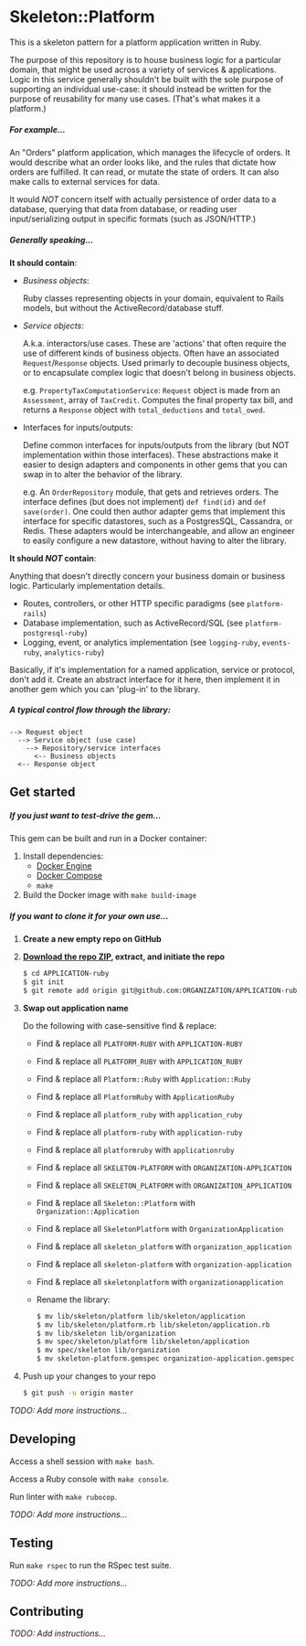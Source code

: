 # Skeleton::Platform

This is a skeleton pattern for a platform application written in Ruby.

The purpose of this repository is to house business logic for a particular domain, that might be used across a variety of services & applications. Logic in this service generally shouldn't be built with the sole purpose of supporting an individual use-case: it should instead be written for the purpose of reusability for many use cases. (That's what makes it a platform.)

##### For example...

An "Orders" platform application, which manages the lifecycle of orders. It would describe what an order looks like, and the rules that dictate how orders are fulfilled. It can read, or mutate the state of orders. It can also make calls to external services for data.

It would *NOT* concern itself with actually persistence of order data to a database, querying that data from database, or reading user input/serializing output in specific formats (such as JSON/HTTP.)

##### Generally speaking...

**It should contain**:

  - *Business objects*:

    Ruby classes representing objects in your domain, equivalent to Rails models, but without the ActiveRecord/database stuff.

  - *Service objects*:

    A.k.a. interactors/use cases. These are 'actions' that often require the use of different kinds of business objects. Often have an associated `Request`/`Response` objects. Used primarly to decouple business objects, or to encapsulate complex logic that doesn't belong in business objects.

    e.g. `PropertyTaxComputationService`: `Request` object is made from an `Assessment`, array of `TaxCredit`. Computes the final property tax bill, and returns a `Response` object with `total_deductions` and `total_owed`.

  - Interfaces for inputs/outputs:

    Define common interfaces for inputs/outputs from the library (but NOT implementation within those interfaces). These abstractions make it easier to design adapters and components in other gems that you can swap in to alter the behavior of the library.

    e.g. An `OrderRepository` module, that gets and retrieves orders. The interface defines (but does not implement) `def find(id)` and `def save(order)`. One could then author adapter gems that implement this interface for specific datastores, such as a PostgresSQL, Cassandra, or Redis. These adapters would be interchangeable, and allow an engineer to easily configure a new datastore, without having to alter the library.

**It should *NOT* contain**:

Anything that doesn't directly concern your business domain or business logic. Particularly implementation details.

  - Routes, controllers, or other HTTP specific paradigms (see `platform-rails`)
  - Database implementation, such as ActiveRecord/SQL (see `platform-postgresql-ruby`)
  - Logging, event, or analytics implementation (see `logging-ruby`, `events-ruby`, `analytics-ruby`)

Basically, if it's implementation for a named application, service or protocol, don't add it. Create an abstract interface for it here, then implement it in another gem which you can 'plug-in' to the library.

##### A typical control flow through the library:

```
--> Request object
  --> Service object (use case)
    --> Repository/service interfaces
      <-- Business objects
  <-- Response object
```

## Get started

##### If you just want to test-drive the gem...

This gem can be built and run in a Docker container:

1. Install dependencies:
    - [Docker Engine](https://docs.docker.com/engine/installation/linux/docker-ce/ubuntu/)
    - [Docker Compose](https://www.digitalocean.com/community/tutorials/how-to-install-docker-compose-on-ubuntu-16-04)
    - `make`
1. Build the Docker image with `make build-image`

##### If you want to clone it for your own use...

1. **Create a new empty repo on GitHub**

1. **[Download the repo ZIP](https://github.com/delner-skeleton/platform-ruby/archive/master.zip), extract, and initiate the repo**

    ```bash
    $ cd APPLICATION-ruby
    $ git init
    $ git remote add origin git@github.com:ORGANIZATION/APPLICATION-ruby.git
    ```

1. **Swap out application name**

    Do the following with case-sensitive find & replace:

    - Find & replace all `PLATFORM-RUBY` with `APPLICATION-RUBY`
    - Find & replace all `PLATFORM_RUBY` with `APPLICATION_RUBY`
    - Find & replace all `Platform::Ruby` with `Application::Ruby`
    - Find & replace all `PlatformRuby` with `ApplicationRuby`
    - Find & replace all `platform_ruby` with `application_ruby`
    - Find & replace all `platform-ruby` with `application-ruby`
    - Find & replace all `platformruby` with `applicationruby`
    - Find & replace all `SKELETON-PLATFORM` with `ORGANIZATION-APPLICATION`
    - Find & replace all `SKELETON_PLATFORM` with `ORGANIZATION_APPLICATION`
    - Find & replace all `Skeleton::Platform` with `Organization::Application`
    - Find & replace all `SkeletonPlatform` with `OrganizationApplication`
    - Find & replace all `skeleton_platform` with `organization_application`
    - Find & replace all `skeleton-platform` with `organization-application`
    - Find & replace all `skeletonplatform` with `organizationapplication`
    - Rename the library:

        ```bash
        $ mv lib/skeleton/platform lib/skeleton/application
        $ mv lib/skeleton/platform.rb lib/skeleton/application.rb
        $ mv lib/skeleton lib/organization
        $ mv spec/skeleton/platform lib/skeleton/application
        $ mv spec/skeleton lib/organization
        $ mv skeleton-platform.gemspec organization-application.gemspec
        ```

1. Push up your changes to your repo

    ```bash
    $ git push -u origin master
    ```

*TODO: Add more instructions...*

## Developing

Access a shell session with `make bash`.

Access a Ruby console with `make console`.

Run linter with `make rubocop`.

*TODO: Add more instructions...*

## Testing

Run `make rspec` to run the RSpec test suite.

*TODO: Add more instructions...*

## Contributing

*TODO: Add instructions...*
